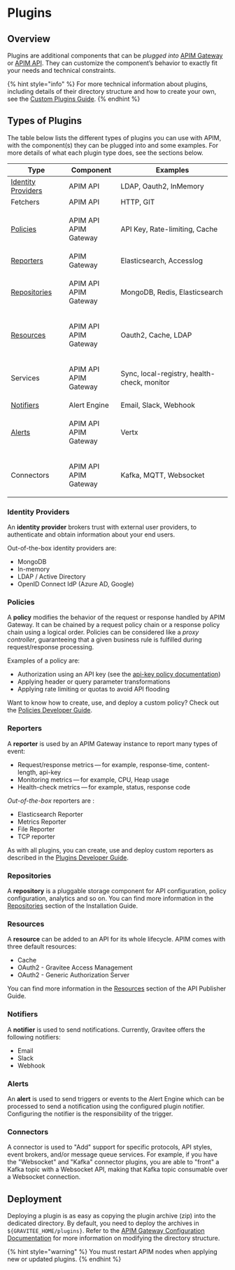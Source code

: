 # Plugins

## Overview

Plugins are additional components that can be _plugged into_ [APIM Gateway](broken-reference) or [APIM API](broken-reference). They can customize the component’s behavior to exactly fit your needs and technical constraints.

{% hint style="info" %}
For more technical information about plugins, including details of their directory structure and how to create your own, see the [Custom Plugins Guide](../../guides/developer-contributions/dev-guide-plugins.md).
{% endhint %}

## Types of Plugins

The table below lists the different types of plugins you can use with APIM, with the component(s) they can be plugged into and some examples. For more details of what each plugin type does, see the sections below.

| Type                                                | Component                       | Examples                                    |
| --------------------------------------------------- | ------------------------------- | ------------------------------------------- |
| [Identity Providers](plugins.md#identity-providers) | APIM API                        | LDAP, Oauth2, InMemory                      |
| Fetchers                                            | APIM API                        | HTTP, GIT                                   |
| [Policies](plugins.md#policies)                     | <p>APIM API<br>APIM Gateway</p> | API Key, Rate-limiting, Cache               |
| [Reporters](plugins.md#reporters)                   | APIM Gateway                    | Elasticsearch, Accesslog                    |
| [Repositories](plugins.md#repositories)             | <p>APIM API<br>APIM Gateway</p> | MongoDB, Redis, Elasticsearch               |
| [Resources](plugins.md#resources)                   | <p>APIM API<br>APIM Gateway</p> | Oauth2, Cache, LDAP                         |
| Services                                            | <p>APIM API<br>APIM Gateway</p> | Sync, local-registry, health-check, monitor |
| [Notifiers](plugins.md#notifiers)                   | Alert Engine                    | Email, Slack, Webhook                       |
| [Alerts](plugins.md#alerts)                         | <p>APIM API<br>APIM Gateway</p> | Vertx                                       |
| Connectors                                          | <p>APIM API<br>APIM Gateway</p> | Kafka, MQTT, Websocket                      |

### Identity Providers

An **identity provider** brokers trust with external user providers, to authenticate and obtain information about your end users.

Out-of-the-box identity providers are:

* MongoDB
* In-memory
* LDAP / Active Directory
* OpenID Connect IdP (Azure AD, Google)

### Policies

A **policy** modifies the behavior of the request or response handled by APIM Gateway. It can be chained by a request policy chain or a response policy chain using a logical order. Policies can be considered like a _proxy controller_, guaranteeing that a given business rule is fulfilled during request/response processing.

Examples of a policy are:

* Authorization using an API key (see the [api-key policy documentation](broken-reference))
* Applying header or query parameter transformations
* Applying rate limiting or quotas to avoid API flooding

Want to know how to create, use, and deploy a custom policy? Check out the [Policies Developer Guide](../../guides/developer-contributions/dev-guide-policies.md).

### Reporters

A **reporter** is used by an APIM Gateway instance to report many types of event:

* Request/response metrics — for example, response-time, content-length, api-key
* Monitoring metrics — for example, CPU, Heap usage
* Health-check metrics — for example, status, response code

_Out-of-the-box_ reporters are :

* Elasticsearch Reporter
* Metrics Reporter
* File Reporter
* TCP reporter

As with all plugins, you can create, use and deploy custom reporters as described in the [Plugins Developer Guide](../../guides/developer-contributions/dev-guide-plugins.md).

### Repositories

A **repository** is a pluggable storage component for API configuration, policy configuration, analytics and so on. You can find more information in the [Repositories](broken-reference) section of the Installation Guide.

### Resources

A **resource** can be added to an API for its whole lifecycle. APIM comes with three default resources:

* Cache
* OAuth2 - Gravitee Access Management
* OAuth2 - Generic Authorization Server

You can find more information in the [Resources](broken-reference) section of the API Publisher Guide.

### Notifiers

A **notifier** is used to send notifications. Currently, Gravitee offers the following notifiers:

* Email
* Slack
* Webhook

### Alerts

An **alert** is used to send triggers or events to the Alert Engine which can be processed to send a notification using the configured plugin notifier. Configuring the notifier is the responsibility of the trigger.

### Connectors

A connector is used to "Add" support for specific protocols, API styles, event brokers, and/or message queue services. For example, if you have the "Websocket" and "Kafka" connector plugins, you are able to "front" a Kafka topic with a Websocket API, making that Kafka topic consumable over a Websocket connection.&#x20;

## Deployment

Deploying a plugin is as easy as copying the plugin archive (zip) into the dedicated directory. By default, you need to deploy the archives in `${GRAVITEE_HOME/plugins}`. Refer to the [APIM Gateway Configuration Documentation](../../getting-started/configuration/the-gravitee-api-gateway/environment-variables-system-properties-and-the-gravitee.yaml-file.md) for more information on modifying the directory structure.

{% hint style="warning" %}
You must restart APIM nodes when applying new or updated plugins.
{% endhint %}
